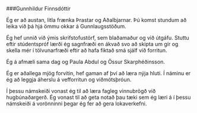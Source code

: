 
###Gunnhildur Finnsdóttir

Ég er að austan, litla frænka Þrastar og Aðalbjarnar. Þú komst stundum að leika við þá hjá ömmu okkar á Gunnlaugsstöðum.

Ég hef unnið við ýmis skrifstofustörf, sem blaðamaður og við útgáfu. Stuttu eftir stúdentspróf lærði ég sagnfræði en ákvað svo að skipta um gír og skella mér í tölvunarfræði eftir að hafa fiktað smá sjálf við forritun.

Ég á afmæli sama dag og Paula Abdul og Össur Skarphéðinsson.

Ég er aðallega mjög forvitin, hef gaman af því að læra nýja hluti. Í náminu er ég að leggja áherslu á vefforritun og viðmótsþróun.

Í þessu námskeiði vonast ég til að læra fagleg vinnubrögð við hugbúnaðargerð. Ég vonast til að geta notað þau tæki sem ég læri á í þessu námskeiði á vorönninni þegar ég fer að gera lokaverkefni.
